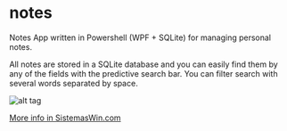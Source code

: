 notes
=====
Notes App written in Powershell (WPF + SQLite) for managing personal notes.

All notes are stored in a SQLite database and you can easily find them by any of the fields with the predictive search bar. You can filter search with several words separated by space.

![alt tag](https://1.bp.blogspot.com/-dhruYHFfQGM/X53f5IpIFyI/AAAAAAAACR0/4Rz0qJrht1sbwXpEkRti1rcTDSnG-_7UgCLcBGAsYHQ/s600/Notes%2BV2a.gif)

[More info in SistemasWin.com](https://systemswin.blogspot.com/2020/07/powershell-wpf-database-for-notes-v2.html)
